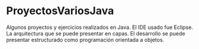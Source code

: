 ProyectosVariosJava
===================

Algunos proyectos y ejercicios realizados en Java.
El IDE usado fue Eclipse.
La arquitectura que se puede presentar en capas.
El desarrollo se puede presentar estructurado como programación orientada a objetos.
